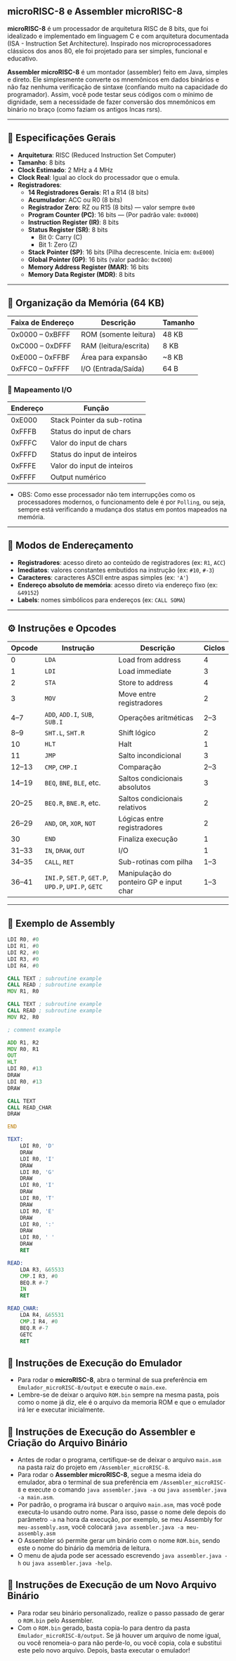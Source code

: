 ## microRISC-8 e Assembler microRISC-8

**microRISC-8** é um processador de arquitetura RISC de 8 bits, que foi idealizado e implementado em linguagem C e com arquitetura documentada (ISA - Instruction Set Architecture). Inspirado nos microprocessadores clássicos dos anos 80, ele foi projetado para ser simples, funcional e educativo.

**Assembler microRISC-8** é um montador (assembler) feito em Java, simples e direto. Ele simplesmente converte os mnemônicos em dados binários e não faz nenhuma verificação de sintaxe (confiando muito na capacidade do programador). Assim, você pode testar seus códigos com o mínimo de dignidade, sem a necessidade de fazer conversão dos mnemônicos em binário no braço (como faziam os antigos Incas rsrs).

---

## 📌 Especificações Gerais

- **Arquitetura**: RISC (Reduced Instruction Set Computer)
- **Tamanho**: 8 bits
- **Clock Estimado**: 2 MHz a 4 MHz
- **Clock Real**: Igual ao clock do processador que o emula. 
- **Registradores**:
  - **14 Registradores Gerais**: R1 a R14 (8 bits)
  - **Acumulador**: ACC ou R0 (8 bits)
  - **Registrador Zero**: RZ ou R15 (8 bits) — valor sempre `0x00`
  - **Program Counter (PC)**: 16 bits — (Por padrão vale: `0x0000`)
  - **Instruction Register (IR)**: 8 bits
  - **Status Register (SR)**: 8 bits
    - Bit 0: Carry (C)
    - Bit 1: Zero (Z)
  - **Stack Pointer (SP)**: 16 bits (Pilha decrescente. Inicia em: `0xE000`)
  - **Global Pointer (GP)**: 16 bits (valor padrão: `0xC000`)
  - **Memory Address Register (MAR)**: 16 bits
  - **Memory Data Register (MDR)**: 8 bits

---

## 🧠 Organização da Memória (64 KB)

| Faixa de Endereço  | Descrição              | Tamanho   |
|--------------------|------------------------|-----------|
| 0x0000 – 0xBFFF    | ROM (somente leitura)  | 48 KB     |
| 0xC000 – 0xDFFF    | RAM (leitura/escrita)  | 8 KB      |
| 0xE000 – 0xFFBF    | Área para expansão     | ~8 KB     |
| 0xFFC0 – 0xFFFF    | I/O (Entrada/Saída)    | 64 B      |

### 🧾 Mapeamento I/O

| Endereço  | Função                  		|
|-----------|-------------------------------|
| 0xE000    | Stack Pointer da sub-rotina   |
| 0xFFFB    | Status do input de chars  	|
| 0xFFFC    | Valor do input de chars     	|
| 0xFFFD    | Status do input de inteiros 	|
| 0xFFFE    | Valor do input de inteiros  	|
| 0xFFFF    | Output numérico         		|

- OBS: Como esse processador não tem interrupções como os processadores modernos, o funcionamento dele é por `Polling`, ou seja, sempre está verificando a mudança dos status em pontos mapeados na memória.

---

## 🧮 Modos de Endereçamento

- **Registradores**: acesso direto ao conteúdo de registradores (ex: `R1`, `ACC`)
- **Imediatos**: valores constantes embutidos na instrução (ex: `#10`, `#-3`)
- **Caracteres**: caracteres ASCII entre aspas simples (ex: `'A'`)
- **Endereço absoluto de memória**: acesso direto via endereço fixo (ex: `&49152`)
- **Labels**: nomes simbólicos para endereços (ex: `CALL SOMA`)

---

## ⚙️ Instruções e Opcodes

| Opcode | Instrução   											| Descrição                                 | Ciclos |
|--------|------------------------------------------------------|-------------------------------------------|--------|
| 0      | `LDA`       											| Load from address                        	| 4      |
| 1      | `LDI`       											| Load immediate                           	| 3      |
| 2      | `STA`       											| Store to address                         	| 4      |
| 3      | `MOV`       											| Move entre registradores            		| 2      |
| 4–7    | `ADD`, `ADD.I`, `SUB`, `SUB.I` 						| Operações aritméticas    					| 2–3    |
| 8–9    | `SHT.L`, `SHT.R` 									| Shift lógico                       		| 2      |
| 10     | `HLT`       											| Halt                                		| 1      |
| 11     | `JMP`       											| Salto incondicional                		| 3      |
| 12–13  | `CMP`, `CMP.I` 										| Comparação                          		| 2–3    |
| 14–19  | `BEQ`, `BNE`, `BLE`, etc. 							| Saltos condicionais absolutos 			| 3      |
| 20–25  | `BEQ.R`, `BNE.R`, etc. 								| Saltos condicionais relativos    			| 2      |
| 26–29  | `AND`, `OR`, `XOR`, `NOT` 							| Lógicas entre registradores   			| 2      |
| 30     | `END`       											| Finaliza execução                			| 1      |
| 31–33  | `IN`, `DRAW`, `OUT` 									| I/O                                 		| 1      |
| 34–35  | `CALL`, `RET` 										| Sub-rotinas com pilha                     | 1–3    |
| 36–41  | `INI.P`, `SET.P`, `GET.P`, `UPD.P`, `UPI.P`, `GETC` 	| Manipulação do ponteiro GP e input char	| 1–3 	 |

---

## 🧾 Exemplo de Assembly

```asm
LDI R0, #0
LDI R1, #0
LDI R2, #0
LDI R3, #0
LDI R4, #0

CALL TEXT ; subroutine example
CALL READ ; subroutine example
MOV R1, R0

CALL TEXT ; subroutine example
CALL READ ; subroutine example
MOV R2, R0

; comment example

ADD R1, R2
MOV R0, R1
OUT
HLT
LDI R0, #13
DRAW
LDI R0, #13
DRAW

CALL TEXT
CALL READ_CHAR
DRAW

END

TEXT:
	LDI R0, 'D'
	DRAW
	LDI R0, 'I'
	DRAW
	LDI R0, 'G'
	DRAW
	LDI R0, 'I'
	DRAW
	LDI R0, 'T'
	DRAW
	LDI R0, 'E'
	DRAW
	LDI R0, ':'
	DRAW
	LDI R0, ' '
	DRAW
	RET

READ:
	LDA R3, &65533
	CMP.I R3, #0
	BEQ.R #-7
	IN
	RET

READ_CHAR:
	LDA R4, &65531
	CMP.I R4, #0
	BEQ.R #-7
	GETC
	RET

```
## 🧾 Instruções de Execução do Emulador

- Para rodar o **microRISC-8**, abra o terminal de sua preferência em `Emulador_microRISC-8/output` e execute o `main.exe`. 
- Lembre-se de deixar o arquivo `ROM.bin` sempre na mesma pasta, pois como o nome já diz, ele é o arquivo da memoria ROM e que o emulador irá ler e executar inicialmente.

## 🧾 Instruções de Execução do Assembler e Criação do Arquivo Binário

- Antes de rodar o programa, certifique-se de deixar o arquivo `main.asm` na pasta raiz do projeto em `/Assembler_microRISC-8`.
- Para rodar o **Assembler microRISC-8**, segue a mesma ideia do emulador, abra o terminal de sua preferência em `/Assembler_microRISC-8` e execute o comando `java assembler.java -a` ou `java assembler.java -a main.asm`.
- Por padrão, o programa irá buscar o arquivo `main.asm`, mas você pode executa-lo usando outro nome. Para isso, passe o nome dele depois do parâmetro `-a` na hora da execução, por exemplo, se meu Assembly for `meu-assembly.asm`, você colocará `java assembler.java -a meu-assembly.asm`
- O Assembler só permite gerar um binário com o nome `ROM.bin`, sendo este o nome do binário da memória de leitura.
- O menu de ajuda pode ser acessado escrevendo `java assembler.java -h` ou `java assembler.java -help`.

## 🧾 Instruções de Execução de um Novo Arquivo Binário

- Para rodar seu binário personalizado, realize o passo passado de gerar o `ROM.bin` pelo Assembler.
- Com o `ROM.bin` gerado, basta copia-lo para dentro da pasta `Emulador_microRISC-8/output`. Se já houver um arquivo de nome igual, ou você renomeia-o para não perde-lo, ou você copia, cola e substitui este pelo novo arquivo. Depois, basta executar o emulador!